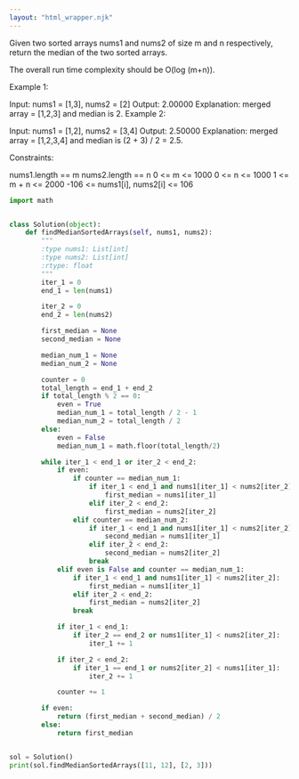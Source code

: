 ```yaml
---
layout: "html_wrapper.njk"
---
```


Given two sorted arrays nums1 and nums2 of size m and n respectively, return the median of the two sorted arrays.

The overall run time complexity should be O(log (m+n)).

Example 1:

Input: nums1 = [1,3], nums2 = [2]
Output: 2.00000
Explanation: merged array = [1,2,3] and median is 2.
Example 2:

Input: nums1 = [1,2], nums2 = [3,4]
Output: 2.50000
Explanation: merged array = [1,2,3,4] and median is (2 + 3) / 2 = 2.5.


Constraints:

nums1.length == m
nums2.length == n
0 <= m <= 1000
0 <= n <= 1000
1 <= m + n <= 2000
-106 <= nums1[i], nums2[i] <= 106

```python
import math


class Solution(object):
    def findMedianSortedArrays(self, nums1, nums2):
        """
        :type nums1: List[int]
        :type nums2: List[int]
        :rtype: float
        """
        iter_1 = 0
        end_1 = len(nums1)

        iter_2 = 0
        end_2 = len(nums2)

        first_median = None
        second_median = None

        median_num_1 = None
        median_num_2 = None

        counter = 0
        total_length = end_1 + end_2
        if total_length % 2 == 0:
            even = True
            median_num_1 = total_length / 2 - 1
            median_num_2 = total_length / 2
        else:
            even = False
            median_num_1 = math.floor(total_length/2)

        while iter_1 < end_1 or iter_2 < end_2:
            if even:
                if counter == median_num_1:
                    if iter_1 < end_1 and nums1[iter_1] < nums2[iter_2]:
                        first_median = nums1[iter_1]
                    elif iter_2 < end_2:
                        first_median = nums2[iter_2]
                elif counter == median_num_2:
                    if iter_1 < end_1 and nums1[iter_1] < nums2[iter_2]:
                        second_median = nums1[iter_1]
                    elif iter_2 < end_2:
                        second_median = nums2[iter_2]
                    break
            elif even is False and counter == median_num_1:
                if iter_1 < end_1 and nums1[iter_1] < nums2[iter_2]:
                    first_median = nums1[iter_1]
                elif iter_2 < end_2:
                    first_median = nums2[iter_2]
                break

            if iter_1 < end_1:
                if iter_2 == end_2 or nums1[iter_1] < nums2[iter_2]:
                    iter_1 += 1

            if iter_2 < end_2:
                if iter_1 == end_1 or nums2[iter_2] < nums1[iter_1]:
                    iter_2 += 1

            counter += 1

        if even:
            return (first_median + second_median) / 2
        else:
            return first_median


sol = Solution()
print(sol.findMedianSortedArrays([11, 12], [2, 3]))
```